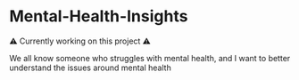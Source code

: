 # Mental-Health-Insights

⚠️ Currently working on this project ⚠️

We all know someone who struggles with mental health, and I want to better understand the issues around mental health

